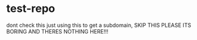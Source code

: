 # test-repo
dont check this
just using this to get a subdomain, 
SKIP THIS PLEASE
ITS BORING AND THERES NOTHING HERE!!!
